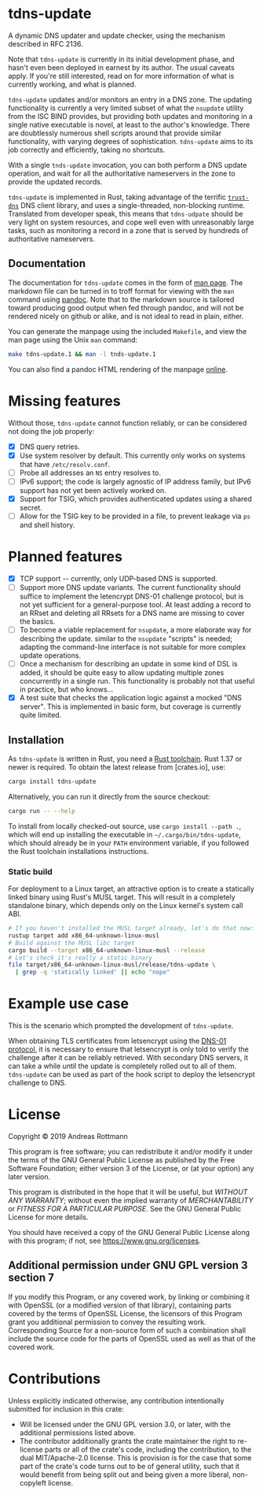 # tdns-update

A dynamic DNS updater and update checker, using the mechanism
described in RFC 2136.

Note that `tdns-update` is currently in its initial development phase,
and hasn't even been deployed in earnest by its author. The usual
caveats apply. If you're still interested, read on for more
information of what is currently working, and what is planned.

`tdns-update` updates and/or monitors an entry in a DNS zone. The
updating functionality is currently a very limited subset of what the
`nsupdate` utility from the ISC BIND provides, but providing both
updates and monitoring in a single native executable is novel, at
least to the author's knowledge. There are doubtlessly numerous shell
scripts around that provide similar functionality, with varying
degrees of sophistication. `tdns-update` aims to its job correctly and
efficiently, taking no shortcuts.

With a single `tnds-update` invocation, you can both perform a DNS
update operation, and wait for all the authoritative nameservers in
the zone to provide the updated records.

`tdns-update` is implemented in Rust, taking advantage of the terrific
[`trust-dns`] DNS client library, and uses a single-threaded,
non-blocking runtime. Translated from developer speak, this means that
`tdns-udpate` should be very light on system resources, and cope well
even with unreasonably large tasks, such as monitoring a record in a
zone that is served by hundreds of authoritative nameservers.

## Documentation

The documentation for `tdns-update` comes in the form of [man
page](./tnds-update.1.md). The markdown file can be turned in to troff
format for viewing with the `man` command using [pandoc]. Note that to
the markdown source is tailored toward producing good output when fed
through pandoc, and will not be rendered nicely on github or alike,
and is not ideal to read in plain, either.

You can generate the manpage using the included `Makefile`, and view
the man page using the Unix `man` command:

```sh
make tdns-update.1 && man -l tnds-update.1
```

You can also find a pandoc HTML rendering of the manpage
[online](https://r0tty.org/software/tnds-update.1.html).

# Missing features

Without those, `tdns-update` cannot function reliably, or can be
considered not doing the job properly:

- [X] DNS query retries.
- [X] Use system resolver by default. This currently only works on
      systems that have `/etc/resolv.conf`.
- [ ] Probe all addresses an `NS` entry resolves to.
- [ ] IPv6 support; the code is largely agnostic of IP address family,
      but IPv6 support has not yet been actively worked on.
- [X] Support for TSIG, which provides authenticated updates using a
      shared secret.
- [ ] Allow for the TSIG key to be provided in a file, to prevent
      leakage via `ps` and shell history.

# Planned features

- [X] TCP support -- currently, only UDP-based DNS is supported.
- [ ] Support more DNS update variants. The current functionality
      should suffice to implement the letencrypt DNS-01 challenge
      protocol, but is not yet sufficient for a general-purpose
      tool. At least adding a record to an RRset and deleting all
      RRsets for a DNS name are missing to cover the basics.
- [ ] To become a viable replacement for `nsupdate`, a more elaborate
      way for describing the update. similar to the `nsupdate`
      "scripts" is needed; adapting the command-line interface is not
      suitable for more complex update operations.
- [ ] Once a mechanism for describing an update in some kind of DSL is
      added, it should be quite easy to allow updating multiple zones
      concurrently in a single run. This functionality is probably not
      that useful in practice, but who knows...
- [X] A test suite that checks the application logic against a mocked
      "DNS server". This is implemented in basic form, but coverage is
      currently quite limited.

## Installation

As `tdns-update` is written in Rust, you need a [Rust toolchain]. Rust
1.37 or newer is required. To obtain the latest release from
[crates.io], use:

```sh
cargo install tdns-update
```

Alternatively, you can run it directly from the source checkout:

```sh
cargo run -- --help
```

To install from locally checked-out source, use `cargo install --path
.`, which will end up installing the executable in
`~/.cargo/bin/tdns-update`, which should already be in your `PATH`
environment variable, if you followed the Rust toolchain installations
instructions.

### Static build

For deployment to a Linux target, an attractive option is to create a
statically linked binary using Rust's MUSL target. This will result in
a completely standalone binary, which depends only on the Linux
kernel's system call ABI.

```sh
# If you haven't installed the MUSL target already, let's do that now:
rustup target add x86_64-unknown-linux-musl
# Build against the MUSL libc target
cargo build --target x86_64-unknown-linux-musl --release
# Let's check it's really a static binary
file target/x86_64-unknown-linux-musl/release/tdns-update \
  | grep -q 'statically linked' || echo "nope"
```

# Example use case

This is the scenario which prompted the development of `tdns-update`.

When obtaining TLS certificates from letsencrypt using the [DNS-01
protocol], it is necessary to ensure that letsencrypt is only told to
verify the challenge after it can be reliably retrieved. With
secondary DNS servers, it can take a while until the update is
completely rolled out to all of them. `tdns-update` can be used as
part of the hook script to deploy the letsencrypt challenge to DNS.

[Rust toolchain]: https://www.rust-lang.org/tools/install
[`trust-dns`]: https://github.com/bluejekyll/trust-dns
[DNS-01 protocol]: https://letsencrypt.org/docs/challenge-types/
[pandoc]: https://pandoc.org/

# License

Copyright © 2019 Andreas Rottmann

This program is free software; you can redistribute it and/or modify
it under the terms of the GNU General Public License as published by
the Free Software Foundation; either version 3 of the License, or (at
your option) any later version.

This program is distributed in the hope that it will be useful, but
*WITHOUT ANY WARRANTY*; without even the implied warranty of
*MERCHANTABILITY* or *FITNESS FOR A PARTICULAR PURPOSE*. See the GNU
General Public License for more details.

You should have received a copy of the GNU General Public License
along with this program; if not, see <https://www.gnu.org/licenses>.

## Additional permission under GNU GPL version 3 section 7

If you modify this Program, or any covered work, by linking or
combining it with OpenSSL (or a modified version of that library),
containing parts covered by the terms of OpenSSL License, the
licensors of this Program grant you additional permission to convey
the resulting work. Corresponding Source for a non-source form of such
a combination shall include the source code for the parts of OpenSSL
used as well as that of the covered work.

# Contributions

Unless explicitly indicated otherwise, any contribution intentionally
submitted for inclusion in this crate:

- Will be licensed under the GNU GPL version 3.0, or
  later, with the additional permissions listed above.
- The contributor additionally grants the crate maintainer the right
  to re-license parts or all of the crate's code, including the
  contribution, to the dual MIT/Apache-2.0 license. This is provision
  is for the case that some part of the crate's code turns out to be
  of general utility, such that it would benefit from being split out
  and being given a more liberal, non-copyleft license.
